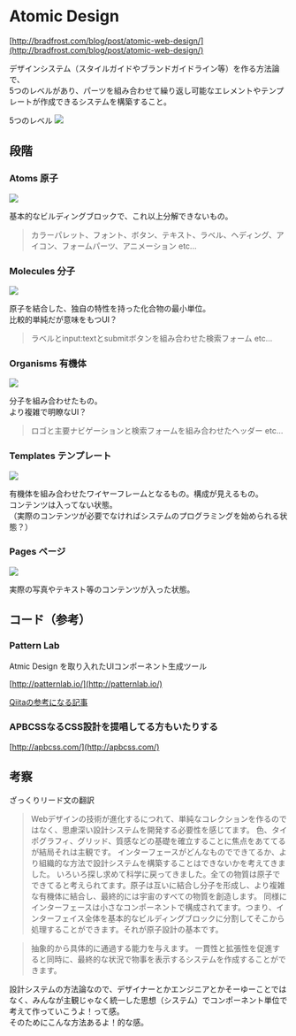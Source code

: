 # Atomic Design

[http://bradfrost.com/blog/post/atomic-web-design/](http://bradfrost.com/blog/post/atomic-web-design/)

デザインシステム（スタイルガイドやブランドガイドライン等）を作る方法論で、  
5つのレベルがあり、パーツを組み合わせて繰り返し可能なエレメントやテンプレートが作成できるシステムを構築すること。


5つのレベル 
![](https://github.com/spreadwings/architecture/blob/atomic-design/_readme/img/compressed/atomic-design.img.stage.png)


## 段階

###  Atoms 原子

![](https://github.com/spreadwings/architecture/blob/atomic-design/_readme/img/compressed/atomic-design.img.atoms.png)

基本的なビルディングブロックで、これ以上分解できないもの。

> カラーパレット、フォント、ボタン、テキスト、ラベル、ヘディング、アイコン、フォームパーツ、アニメーション etc...

### Molecules 分子

![](https://github.com/spreadwings/architecture/blob/atomic-design/_readme/img/compressed/atomic-design.img.molecules.png)

原子を結合した、独自の特性を持った化合物の最小単位。  
比較的単純だが意味をもつUI？

> ラベルとinput:textとsubmitボタンを組み合わせた検索フォーム etc...

### Organisms 有機体

![](https://github.com/spreadwings/architecture/blob/atomic-design/_readme/img/compressed/atomic-design.img.organisms.png)

分子を組み合わせたもの。  
より複雑で明瞭なUI？

> ロゴと主要ナビゲーションと検索フォームを組み合わせたヘッダー etc...

### Templates テンプレート

![](https://github.com/spreadwings/architecture/blob/atomic-design/_readme/img/compressed/atomic-design.img.templates.png)

有機体を組み合わせたワイヤーフレームとなるもの。構成が見えるもの。  
コンテンツは入ってない状態。  
（実際のコンテンツが必要でなければシステムのプログラミングを始められる状態？）

### Pages ページ

![](https://github.com/spreadwings/architecture/blob/atomic-design/_readme/img/compressed/atomic-design.img.pages.png)

実際の写真やテキスト等のコンテンツが入った状態。


## コード（参考）

### Pattern Lab

Atmic Design を取り入れたUIコンポーネント生成ツール

[http://patternlab.io/](http://patternlab.io/)

[Qiitaの参考になる記事](http://qiita.com/Mwrote/items/3eaed745185364135fa4)

### APBCSSなるCSS設計を提唱してる方もいたりする
[http://apbcss.com/](http://apbcss.com/)


## 考察

ざっくりリード文の翻訳
> Webデザインの技術が進化するにつれて、単純なコレクションを作るのではなく、思慮深い設計システムを開発する必要性を感じてます。
> 色、タイポグラフィ、グリッド、質感などの基礎を確立することに焦点をあててるが結局それは主観です。
> インターフェースがどんなものでできてるか、より組織的な方法で設計システムを構築することはできないかを考えてきました。
> いろいろ探し求めて科学に戻ってきました。全ての物質は原子でできてると考えられてます。原子は互いに結合し分子を形成し、より複雑な有機体に結合し、最終的には宇宙のすべての物質を創造します。
> 同様にインターフェースは小さなコンポーネントで構成されてます。つまり、インターフェイス全体を基本的なビルディングブロックに分割してそこから処理することができます。それが原子設計の基本です。


> 抽象的から具体的に通過する能力を与えます。
> 一貫性と拡張性を促進すると同時に、最終的な状況で物事を表示するシステムを作成することができます。

設計システムの方法論なので、デザイナーとかエンジニアとかそーゆーことではなく、みんなが主観じゃなく統一した思想（システム）でコンポーネント単位で考えて作っていこうよ！って感。  
そのためにこんな方法あるよ！的な感。


